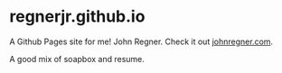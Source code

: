 regnerjr.github.io
==================

A Github Pages site for me! John Regner. Check it out
[johnregner.com][site].

[site]: http://johnregner.com

A good mix of soapbox and resume.
